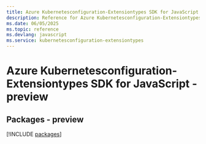 ```yaml
---
title: Azure Kubernetesconfiguration-Extensiontypes SDK for JavaScript
description: Reference for Azure Kubernetesconfiguration-Extensiontypes SDK for JavaScript
ms.date: 06/05/2025
ms.topic: reference
ms.devlang: javascript
ms.service: kubernetesconfiguration-extensiontypes
---
```

# Azure Kubernetesconfiguration-Extensiontypes SDK for JavaScript - preview
## Packages - preview
[!INCLUDE [packages](kubernetesconfiguration-extensiontypes-index.md)]